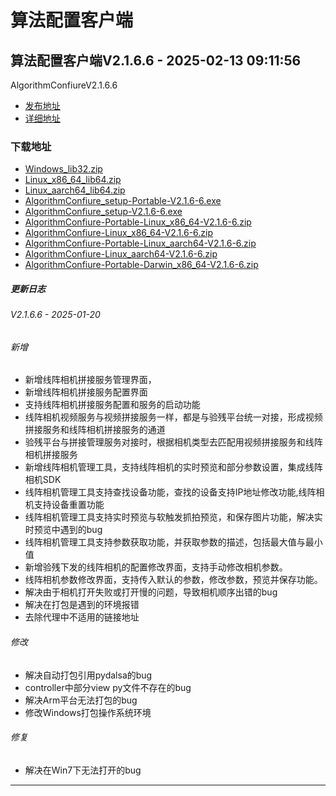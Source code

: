 # 算法配置客户端
## 算法配置客户端V2.1.6.6 - 2025-02-13 09:11:56
AlgorithmConfiureV2.1.6.6
*  [发布地址](https://github.com/jadehh/AlgorithmConfigUI/releases/tag/V2.1.6.6)
*  [详细地址](https://github.com/jadehh/jadehh_file/releases/tag/AlgorithmConfiureV2.1.6.6)
### 下载地址
* [Windows_lib32.zip](https://github.com/jadehh/jadehh_file/releases/download/AlgorithmConfiureV2.1.6.6/Windows_lib32.zip)
* [Linux_x86_64_lib64.zip](https://github.com/jadehh/jadehh_file/releases/download/AlgorithmConfiureV2.1.6.6/Linux_x86_64_lib64.zip)
* [Linux_aarch64_lib64.zip](https://github.com/jadehh/jadehh_file/releases/download/AlgorithmConfiureV2.1.6.6/Linux_aarch64_lib64.zip)
* [AlgorithmConfiure_setup-Portable-V2.1.6-6.exe](https://github.com/jadehh/jadehh_file/releases/download/AlgorithmConfiureV2.1.6.6/AlgorithmConfiure_setup-Portable-V2.1.6-6.exe)
* [AlgorithmConfiure_setup-V2.1.6-6.exe](https://github.com/jadehh/jadehh_file/releases/download/AlgorithmConfiureV2.1.6.6/AlgorithmConfiure_setup-V2.1.6-6.exe)
* [AlgorithmConfiure-Portable-Linux_x86_64-V2.1.6-6.zip](https://github.com/jadehh/jadehh_file/releases/download/AlgorithmConfiureV2.1.6.6/AlgorithmConfiure-Portable-Linux_x86_64-V2.1.6-6.zip)
* [AlgorithmConfiure-Linux_x86_64-V2.1.6-6.zip](https://github.com/jadehh/jadehh_file/releases/download/AlgorithmConfiureV2.1.6.6/AlgorithmConfiure-Linux_x86_64-V2.1.6-6.zip)
* [AlgorithmConfiure-Portable-Linux_aarch64-V2.1.6-6.zip](https://github.com/jadehh/jadehh_file/releases/download/AlgorithmConfiureV2.1.6.6/AlgorithmConfiure-Portable-Linux_aarch64-V2.1.6-6.zip)
* [AlgorithmConfiure-Linux_aarch64-V2.1.6-6.zip](https://github.com/jadehh/jadehh_file/releases/download/AlgorithmConfiureV2.1.6.6/AlgorithmConfiure-Linux_aarch64-V2.1.6-6.zip)
* [AlgorithmConfiure-Portable-Darwin_x86_64-V2.1.6-6.zip](https://github.com/jadehh/jadehh_file/releases/download/AlgorithmConfiureV2.1.6.6/AlgorithmConfiure-Portable-Darwin_x86_64-V2.1.6-6.zip)
##### 更新日志
###### V2.1.6.6 - 2025-01-20
###### 新增
* 新增线阵相机拼接服务管理界面，
* 新增线阵相机拼接服务配置界面
* 支持线阵相机拼接服务配置和服务的启动功能
* 线阵相机视频服务与视频拼接服务一样，都是与验残平台统一对接，形成视频拼接服务和线阵相机拼接服务的通道
* 验残平台与拼接管理服务对接时，根据相机类型去匹配用视频拼接服务和线阵相机拼接服务
* 新增线阵相机管理工具，支持线阵相机的实时预览和部分参数设置，集成线阵相机SDK
* 线阵相机管理工具支持查找设备功能，查找的设备支持IP地址修改功能,线阵相机支持设备重置功能
* 线阵相机管理工具支持实时预览与软触发抓拍预览，和保存图片功能，解决实时预览中遇到的bug
* 线阵相机管理工具支持参数获取功能，并获取参数的描述，包括最大值与最小值
* 新增验残下发的线阵相机的配置修改界面，支持手动修改相机参数。
* 线阵相机参数修改界面，支持传入默认的参数，修改参数，预览并保存功能。
* 解决由于相机打开失败或打开慢的问题，导致相机顺序出错的bug
* 解决在打包是遇到的环境报错
* 去除代理中不适用的链接地址
###### 修改
* 解决自动打包引用pydalsa的bug
* controller中部分view py文件不存在的bug
* 解决Arm平台无法打包的bug
* 修改Windows打包操作系统环境
###### 修复
* 解决在Win7下无法打开的bug
---
